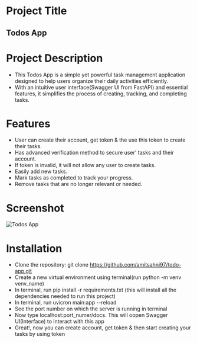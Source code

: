# Project Title
## Todos App

# Project Description
- This Todos App is a simple yet powerful task management application designed to help users organize their daily activities efficiently.
-  With an intuitive user interface(Swagger UI from FastAPI) and essential features, it simplifies the process of creating, tracking, and completing tasks.

# Features
- User can create their account, get token & the use this token to create their tasks.
- Has advanced verification method to secure user' tasks and their account.
- If token is invalid, it will not allow any user to create tasks.
- Easily add new tasks.
- Mark tasks as completed to track your progress.
- Remove tasks that are no longer relevant or needed.

# Screenshot
![Todos App](https://github.com/amitsahni97/todos-app/assets/75803822/808102f7-8d17-49e8-ab4a-74958989d59a)


# Installation
- Clone the repository: git clone https://github.com/amitsahni97/todo-app.git
- Create a new virtual environment using terminal(run python -m venv venv_name)
- In terminal, run pip install -r requirements.txt (this will install all the dependencies needed to run this project)
- In terminal, run uvicron main:app --reload
- See the port number on which the server is running in terminal
- Now type localhost:port_numer/docs. This will oopen Swagger UI(Interface) to interact with this app
- Great!, now you can create account, get token & then start creating your tasks by using token
